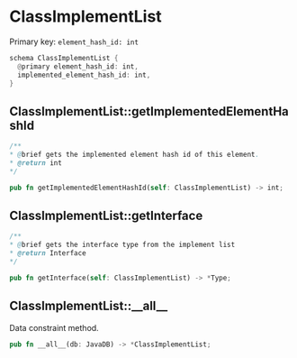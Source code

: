 # ClassImplementList

Primary key: `element_hash_id: int`

```rust
schema ClassImplementList {
  @primary element_hash_id: int,
  implemented_element_hash_id: int,
}
```
## ClassImplementList::getImplementedElementHashId

```java
/**
* @brief gets the implemented element hash id of this element.
* @return int
*/
```
```rust
pub fn getImplementedElementHashId(self: ClassImplementList) -> int;
```
## ClassImplementList::getInterface

```java
/**
* @brief gets the interface type from the implement list
* @return Interface 
*/
```
```rust
pub fn getInterface(self: ClassImplementList) -> *Type;
```
## ClassImplementList::\_\_all\_\_

Data constraint method.

```rust
pub fn __all__(db: JavaDB) -> *ClassImplementList;
```
